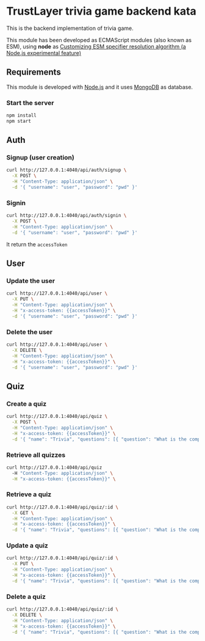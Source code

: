 # TrustLayer trivia game backend kata

This is the backend implementation of trivia game.

This module has been developed as ECMAScript modules (also known as ESM), using **node** as [Customizing ESM specifier resolution algorithm (a Node.js experimental feature)](https://nodejs.org/api/esm.html#customizing-esm-specifier-resolution-algorithm)

## Requirements

This module is developed with [Node.js](https://nodejs.org/) and it uses [MongoDB](https://www.mongodb.com/) as database.

### Start the server

```bash
npm install
npm start
```

## Auth

### Signup (user creation)

```bash
curl http://127.0.0.1:4040/api/auth/signup \
  -X POST \
  -H "Content-Type: application/json" \
  -d '{ "username": "user", "password": "pwd" }'
```

### Signin

```bash
curl http://127.0.0.1:4040/api/auth/signin \
  -X POST \
  -H "Content-Type: application/json" \
  -d '{ "username": "user", "password": "pwd" }'
```

It return the `accessToken`

## User

### Update the user

```bash
curl http://127.0.0.1:4040/api/user \
  -X PUT \
  -H "Content-Type: application/json" \
  -H "x-access-token: {{accessToken}}" \
  -d '{ "username": "user", "password": "pwd" }'
```

### Delete the user

```bash
curl http://127.0.0.1:4040/api/user \
  -X DELETE \
  -H "Content-Type: application/json" \
  -H "x-access-token: {{accessToken}}" \
  -d '{ "username": "user", "password": "pwd" }'
```

## Quiz

### Create a quiz

```bash
curl http://127.0.0.1:4040/api/quiz \
  -X POST \
  -H "Content-Type: application/json" \
  -H "x-access-token: {{accessToken}}" \
  -d '{ "name": "Trivia", "questions": [{ "question": "What is the company name?", "answers": [{ "answer": "TrustLayer", "correct": true }, { "answer": "TruzzLayer" }, { "answer": "TrumfLayer" }, { "answer": "TrustLawyer" }] }] }'
```

### Retrieve all quizzes

```bash
curl http://127.0.0.1:4040/api/quiz
  -H "Content-Type: application/json" \
  -H "x-access-token: {{accessToken}}" \
```

### Retrieve a quiz

```bash
curl http://127.0.0.1:4040/api/quiz/:id \
  -X GET \
  -H "Content-Type: application/json" \
  -H "x-access-token: {{accessToken}}" \
  -d '{ "name": "Trivia", "questions": [{ "question": "What is the company name?", "answers": [{ "answer": "TrustLayer", "correct": true }, { "answer": "TruzzLayer" }, { "answer": "TrumfLayer" }, { "answer": "TrustLawyer" }] }] }'
```

### Update a quiz

```bash
curl http://127.0.0.1:4040/api/quiz/:id \
  -X PUT \
  -H "Content-Type: application/json" \
  -H "x-access-token: {{accessToken}}" \
  -d '{ "name": "Trivia", "questions": [{ "question": "What is the company name?", "answers": [{ "answer": "TrustLayer", "correct": true }, { "answer": "TruzzLayer" }, { "answer": "TrumfLayer" }, { "answer": "TrustLawyer" }] }] }'
```

### Delete a quiz

```bash
curl http://127.0.0.1:4040/api/quiz/:id \
  -X DELETE \
  -H "Content-Type: application/json" \
  -H "x-access-token: {{accessToken}}" \
  -d '{ "name": "Trivia", "questions": [{ "question": "What is the company name?", "answers": [{ "answer": "TrustLayer", "correct": true }, { "answer": "TruzzLayer" }, { "answer": "TrumfLayer" }, { "answer": "TrustLawyer" }] }] }'
```
